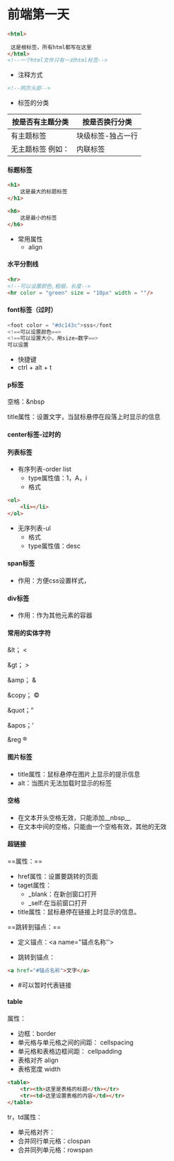# 前端第一天

```html
<html>
    
 这是根标签，所有html都写在这里
</html>
<!--一个html文件只有一对html标签-->
```

* 注释方式

```html
<!--网页头部-->
```

* 标签的分类

| 按是否有主题分类        | 按是否换行分类           |
| ----------------------- | ------------------------ |
| 有主题标签              | 块级标签-独占一行  <div> |
| 无主题标签  例如：<br/> | 内联标签  <span>         |

#### 标题标签

```html
<h1>
    这是最大的标题标签
</h1>

<h6>
    这是最小的标签
</h6>
```

* 常用属性
  * align

#### 水平分割线

```html
<hr>
<!--可以设置颜色,粗细，长度-->
<hr color = "green" size = "10px" width = ""/>

```

#### font标签（过时）

<font>

```JAVA
<foot color = "#dc143c">sss</font  
<!==可以设置颜色==>
<!==可以设置大小，用size=数字==>
可以设置
```

* 快捷键
* ctrl + alt + t

#### p标签

空格：&nbsp

title属性：设置文字，当鼠标悬停在段落上时显示的信息

#### center标签-过时的

#### 列表标签

* 有序列表-order list
  * type属性值：1，A，i
  * 格式

```html
<ol>
    <li></li>
</ol>	
```

* 无序列表-ul
  * 格式
  * type属性值：desc

#### span标签

* 作用：方便css设置样式，

#### div标签

* 作用：作为其他元素的容器

#### 常用的实体字符

&lt； <

&gt； >

&amp； &

&copy； ©

 &quot；”

&apos；‘ 

&reg ®

#### 图片标签

* title属性：鼠标悬停在图片上显示的提示信息
* alt：当图片无法加载时显示的标签

#### 空格

* 在文本开头空格无效，只能添加__nbsp__
* 在文本中间的空格，只能由一个空格有效，其他的无效



#### 超链接

==属性：==

* href属性：设置要跳转的页面
* taget属性：
  * _blank：在新创窗口打开
  * _self:在当前窗口打开
* title属性：鼠标悬停在链接上时显示的信息。

==跳转到锚点：==



* 定义锚点：<a name="锚点名称''>

* 跳转到锚点：
```html
<a href="#锚点名称">文字</a>
```

* #可以暂时代表链接



#### table

属性：

* 边框：border
* 单元格与单元格之间的间距： cellspacing
* 单元格和表格边框间距： cellpadding
* 表格对齐 align
* 表格宽度 width

```html
<table>
    <tr><th>这里是表格的标题</th></tr>
    <tr><td>这里设置表格的内容</td></tr>
</table>
```

tr，td属性：

* 单元格对齐：
* 合并同行单元格：clospan
* 合并同列单元格：rowspan

  